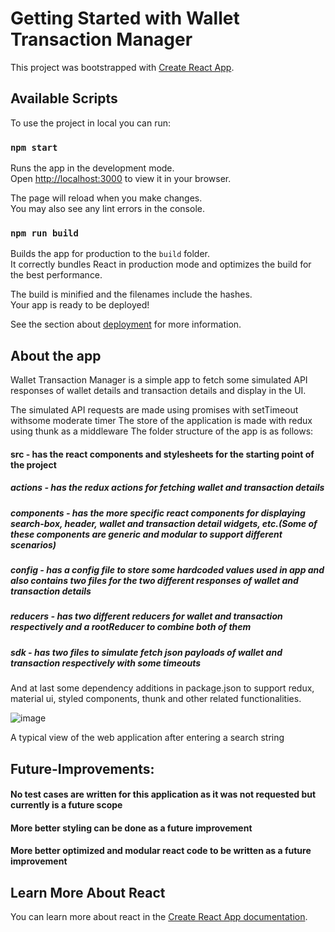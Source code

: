 # Getting Started with Wallet Transaction Manager

This project was bootstrapped with [Create React App](https://github.com/facebook/create-react-app).

## Available Scripts

To use the project in local you can run:

### `npm start`

Runs the app in the development mode.\
Open [http://localhost:3000](http://localhost:3000) to view it in your browser.

The page will reload when you make changes.\
You may also see any lint errors in the console.

### `npm run build`

Builds the app for production to the `build` folder.\
It correctly bundles React in production mode and optimizes the build for the best performance.

The build is minified and the filenames include the hashes.\
Your app is ready to be deployed!

See the section about [deployment](https://facebook.github.io/create-react-app/docs/deployment) for more information.

## About the app

Wallet Transaction Manager is a simple app to fetch some simulated API responses of wallet details and transaction details and display in the UI.

The simulated API requests are made using promises with setTimeout withsome moderate timer
The store of the application is made with redux using thunk as a middleware
The folder structure of the app is as follows:

#### src - has the react components and stylesheets for the starting point of the project
##### actions - has the redux actions for fetching wallet and transaction details
##### components - has the more specific react components for displaying search-box, header, wallet and transaction detail widgets, etc.(Some of these components are generic and modular to support different scenarios)
##### config - has a config file to store some hardcoded values used in app and also contains two files for the two different responses of wallet and transaction details
##### reducers - has two different reducers for wallet and transaction respectively and a rootReducer to combine both of them
##### sdk - has two files to simulate fetch json payloads of wallet and transaction respectively with some timeouts

And at last some dependency additions in package.json to support redux, material ui, styled components, thunk and other related functionalities.

![image](https://github.com/BiswadeepRoy/wallet-transaction-manager/assets/22871888/158508e2-7f93-47c7-a2c4-b5a3eed7f302)

A typical view of the web application after entering a search string

## Future-Improvements: 
#### No test cases are written for this application as it was not requested but currently is a future scope
#### More better styling can be done as a future improvement
#### More better optimized and modular react code to be written as a future improvement

## Learn More About React

You can learn more about react in the [Create React App documentation](https://facebook.github.io/create-react-app/docs/getting-started).
